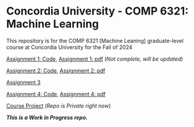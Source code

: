 # Concordia University - COMP 6321: Machine Learning
This repository is for the COMP 6321 [Machine Leaning] graduate-level course at Concordia University for the Fall of 2024

[Assignment 1: Code](Assignment%201/ParsaKamalipour_COMP6321_A1.ipynb), [Assignment 1: pdf](Assignment%201/ParsaKamalipour_COMP6321_A1.pdf)   (*Not complete, will be updated*)  

[Assignment 2: Code](Assignment%202/ParsaKamalipour_COMP6321_A2.ipynb), [Assignment 2: pdf](Assignment%202/ParsaKamalipour_COMP6321_A2.pdf)  

[Assignment 3](Assignment%203/ParsaKamalipour_COMP6321_A3.ipynb)  

[Assignment 4: Code](Assignment%204/ParsaKamalipour_COMP6321_A4.ipynb), [Assignment 4: pdf](Assignment%204/ParsaKamalipour_COMP6321_A4.pdf)  

[Course Project](https://github.com/Fall2024-MLProjects/CommunityDetection)   (*Repo is Private right now*)  

***This is a Work in Progress repo.***
